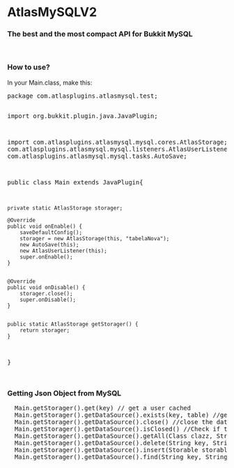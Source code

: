 # AtlasMySQLV2
<h3>The best and the most compact API for Bukkit MySQL</h3>

<br/>

<h3>How to use?</h3>
<p>
In your Main.class, make this:
<div class="highlight highlight-source-groovy-gradle">
<pre>
package com.atlasplugins.atlasmysql.test;

import org.bukkit.plugin.java.JavaPlugin;

import com.atlasplugins.atlasmysql.mysql.cores.AtlasStorage;
import com.atlasplugins.atlasmysql.mysql.listeners.AtlasUserListener;
import com.atlasplugins.atlasmysql.mysql.tasks.AutoSave;

public class Main extends JavaPlugin{

	private static AtlasStorage storager;
	
	@Override
	public void onEnable() {
		saveDefaultConfig();
		storager = new AtlasStorage(this, "tabelaNova");
		new AutoSave(this);
		new AtlasUserListener(this);
		super.onEnable();
	}
	
	
	@Override
	public void onDisable() {
		storager.close();
		super.onDisable();
	}


	public static AtlasStorage getStorager() {
		return storager;
	}

}



</pre>
</div>
</p>

<h3>Getting Json Object from MySQL</h3>
<div class="highlight highlight-source-groovy-gradle">
<pre>
  Main.getStorager().get(key) // get a user cached
  Main.getStorager().getDataSource().exists(key, table) //get a user in MySQL or SQLLITE DB
  Main.getStorager().getDataSource().close() //close the datasource connection
  Main.getStorager().getDataSource().isClosed() //Check if the connection is closed.
  Main.getStorager().getDataSource().getAll(Class<T> clazz, String tableName) //Get All users in MySQL or SQLLITE DB
  Main.getStorager().getDataSource().delete(String key, String tableName, boolean async) //Delete a user asynchronously
  Main.getStorager().getDataSource().insert(Storable storable, String tableName, boolean async) // insert a user in MySQL or SQLLITE DB
  Main.getStorager().getDataSource().find(String key, String tableName,  Class<T> clazz) //check if contains a user in MySQL or SQLLITE DB

</pre>
</div>
